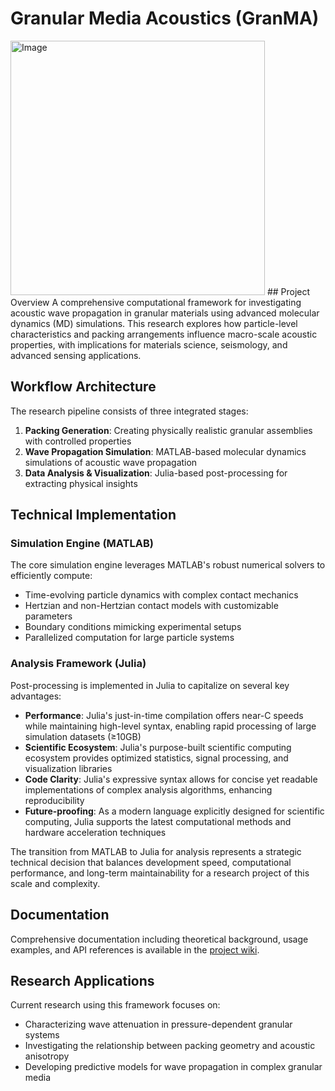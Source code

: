 # Granular Media Acoustics (GranMA)
<img width="407" alt="Image" src="https://github.com/user-attachments/assets/805a7700-32eb-4e7c-b932-d19566c9a30d" />
## Project Overview
A comprehensive computational framework for investigating acoustic wave propagation in granular materials using advanced molecular dynamics (MD) simulations. This research explores how particle-level characteristics and packing arrangements influence macro-scale acoustic properties, with implications for materials science, seismology, and advanced sensing applications.

## Workflow Architecture

The research pipeline consists of three integrated stages:

1. **Packing Generation**: Creating physically realistic granular assemblies with controlled properties
2. **Wave Propagation Simulation**: MATLAB-based molecular dynamics simulations of acoustic wave propagation
3. **Data Analysis & Visualization**: Julia-based post-processing for extracting physical insights

## Technical Implementation

### Simulation Engine (MATLAB)
The core simulation engine leverages MATLAB's robust numerical solvers to efficiently compute:
- Time-evolving particle dynamics with complex contact mechanics
- Hertzian and non-Hertzian contact models with customizable parameters
- Boundary conditions mimicking experimental setups
- Parallelized computation for large particle systems

### Analysis Framework (Julia)
Post-processing is implemented in Julia to capitalize on several key advantages:

- **Performance**: Julia's just-in-time compilation offers near-C speeds while maintaining high-level syntax, enabling rapid processing of large simulation datasets (≥10GB)
- **Scientific Ecosystem**: Julia's purpose-built scientific computing ecosystem provides optimized statistics, signal processing, and visualization libraries
- **Code Clarity**: Julia's expressive syntax allows for concise yet readable implementations of complex analysis algorithms, enhancing reproducibility
- **Future-proofing**: As a modern language explicitly designed for scientific computing, Julia supports the latest computational methods and hardware acceleration techniques

The transition from MATLAB to Julia for analysis represents a strategic technical decision that balances development speed, computational performance, and long-term maintainability for a research project of this scale and complexity.

## Documentation

Comprehensive documentation including theoretical background, usage examples, and API references is available in the [project wiki](https://github.com/ColtonKawamura/GranMA/wiki).

## Research Applications

Current research using this framework focuses on:
- Characterizing wave attenuation in pressure-dependent granular systems
- Investigating the relationship between packing geometry and acoustic anisotropy
- Developing predictive models for wave propagation in complex granular media
